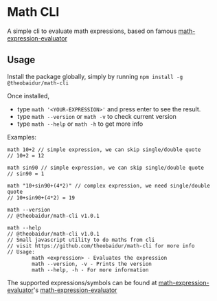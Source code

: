 # Math CLI

A simple cli to evaluate math expressions, based on famous [math-expression-evaluator](http://bugwheels94.github.io/math-expression-evaluator)

## Usage

Install the package globally, simply by running `npm install -g @theobaidur/math-cli`

Once installed,

- type `math '<YOUR-EXPRESSION>'` and press enter to see the result.
- type `math --version` or `math -v` to check current version
- type `math --help` or `math -h` to get more info

Examples:

```
math 10+2 // simple expression, we can skip single/double quote
// 10+2 = 12

math sin90 // simple expression, we can skip single/double quote
// sin90 = 1

math "10+sin90+(4*2)" // complex expression, we need single/double quote
// 10+sin90+(4*2) = 19

math --version
// @theobaidur/math-cli v1.0.1

math --help
// @theobaidur/math-cli v1.0.1
// Small javascript utility to do maths from cli
// visit https://github.com/theobaidur/math-cli for more info
// Usage:
        math <expression> - Evaluates the expression
        math --version, -v - Prints the version
        math --help, -h - For more information
```

The supported expressions/symbols can be found at [math-expression-evaluator](http://bugwheels94.github.io/math-expression-evaluator)'s [math-expression-evaluator](https://github.com/bugwheels94/math-expression-evaluator#supported-symbols)

